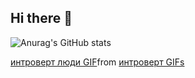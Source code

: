 ## Hi there 👋

![Anurag's GitHub stats](https://github-readme-stats.vercel.app/api?username=Almond1400&show_icons=true&theme=transparent)
<div class="tenor-gif-embed" data-postid="16426128995372331026" data-share-method="host" data-aspect-ratio="1" data-width="100%"><a href="https://tenor.com/view/%D0%B8%D0%BD%D1%82%D1%80%D0%BE%D0%B2%D0%B5%D1%80%D1%82-%D0%BB%D1%8E%D0%B4%D0%B8-gif-16426128995372331026">интроверт люди GIF</a>from <a href="https://tenor.com/search/%D0%B8%D0%BD%D1%82%D1%80%D0%BE%D0%B2%D0%B5%D1%80%D1%82-gifs">интроверт GIFs</a></div> <script type="text/javascript" async src="https://tenor.com/embed.js"></script>
